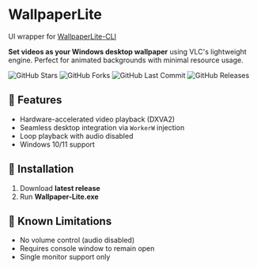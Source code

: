# WallpaperLite

UI wrapper for [WallpaperLite-CLI](https://github.com/LincolnCox29/WallpaperLite-CLI) 

**Set videos as your Windows desktop wallpaper** using VLC's lightweight engine. Perfect for animated backgrounds with minimal resource usage.

![GitHub Stars](https://img.shields.io/github/stars/MHSPlay/Wallpaper-Lite?style=for-the-badge&logo=github)
![GitHub Forks](https://img.shields.io/github/forks/MHSPlay/Wallpaper-Lite?style=for-the-badge&logo=github)
![GitHub Last Commit](https://img.shields.io/github/last-commit/MHSPlay/Wallpaper-Lite?style=for-the-badge&logo=git)
![GitHub Releases](https://img.shields.io/github/downloads/MHSPlay/Wallpaper-Lite/total?style=for-the-badge&logo=github)

## 📌 Features
- Hardware-accelerated video playback (DXVA2)
- Seamless desktop integration via `WorkerW` injection
- Loop playback with audio disabled
- Windows 10/11 support

## 🚀 Installation
1. Download __latest release__
2. Run __Wallpaper-Lite.exe__

## 🐛 Known Limitations
- No volume control (audio disabled)
- Requires console window to remain open
- Single monitor support only
